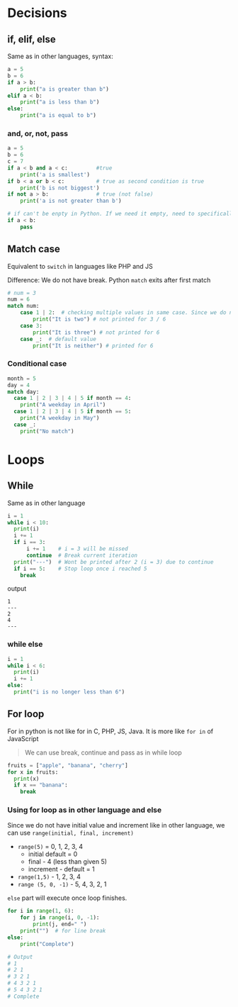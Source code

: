 # Decisions

## if, elif, else

Same as in other languages, syntax:

```python
a = 5
b = 6
if a > b:
    print("a is greater than b")
elif a < b:
    print("a is less than b")
else:
    print("a is equal to b")
```

### and, or, not, pass

```python
a = 5
b = 6
c = 7
if a < b and a < c:         #true
    print('a is smallest')
if b < a or b < c:          # true as second condition is true
    print('b is not biggest')
if not a > b:               # true (not false)
    print('a is not greater than b')

# if can't be enpty in Python. If we need it empty, need to specifically specify
if a < b:
    pass
```

## Match case

Equivalent to `switch` in languages like PHP and JS

Difference: We do not have break. Python `match` exits after first match

```python
# num = 3
num = 6
match num:
    case 1 | 2:  # checking multiple values in same case. Since we do not have break, we check multiple cases like that.
        print("It is two") # not printed for 3 / 6
    case 3:
        print("It is three") # not printed for 6
    case _:  # default value
        print("It is neither") # printed for 6
```

### Conditional case

```python
month = 5
day = 4
match day:
  case 1 | 2 | 3 | 4 | 5 if month == 4:
    print("A weekday in April")
  case 1 | 2 | 3 | 4 | 5 if month == 5:
    print("A weekday in May")
  case _:
    print("No match")
```

# Loops

## While

Same as in other language

```python
i = 1
while i < 10:
  print(i)
  i += 1
  if i == 3:
      i += 1    # i = 3 will be missed
      continue  # Break current iteration
  print("---")  # Wont be printed after 2 (i = 3) due to continue
  if i == 5:    # Stop loop once i reached 5
    break
```

output

```
1
---
2
4
---
```

### while else

```python
i = 1
while i < 6:
  print(i)
  i += 1
else:
  print("i is no longer less than 6")
```

## For loop

For in python is not like for in C, PHP, JS, Java. It is more like `for in` of JavaScript

> We can use break, continue and pass as in while loop

```python
fruits = ["apple", "banana", "cherry"]
for x in fruits:
  print(x)
  if x == "banana":
    break
```

### Using for loop as in other language and else

Since we do not have initial value and increment like in other language, we can use `range(initial, final, increment)`

- `range(5)` = 0, 1, 2, 3, 4
  - initial default = 0
  - final - 4 (less than given 5)
  - increment - default = 1
- `range(1,5)` - 1, 2, 3, 4
- `range (5, 0, -1)` - 5, 4, 3, 2, 1

`else` part will execute once loop finishes.

```python
for i in range(1, 6):
    for j in range(i, 0, -1):
        print(j, end=" ")
    print("")  # for line break
else:
    print("Complete")

# Output
# 1
# 2 1
# 3 2 1
# 4 3 2 1
# 5 4 3 2 1
# Complete
```